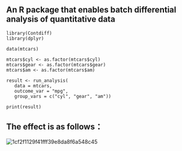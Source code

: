 ## An R package that enables batch differential analysis of quantitative data

```
library(Contdiff)
library(dplyr)

data(mtcars)

mtcars$cyl <- as.factor(mtcars$cyl)
mtcars$gear <- as.factor(mtcars$gear)
mtcars$am <- as.factor(mtcars$am)

result <- run_analysis(
   data = mtcars,
   outcome_var = "mpg",
   group_vars = c("cyl", "gear", "am"))

print(result)
```

## The effect is as follows：
![1cf2f1129f41fff39e8da8f6a548c45](https://github.com/user-attachments/assets/88f4320c-f665-4d8a-aedc-8739105fb841)
